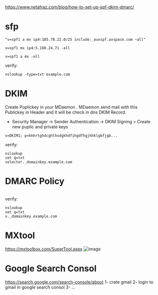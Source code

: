 https://www.netafraz.com/blog/how-to-set-up-spf-dkim-dmarc/

# sfp
```
"v=spf1 a mx ip4:185.78.22.0/25 include:_auxspf.axspace.com ~all"
```
```
v=spf1 mx ip4:5.160.24.71 -all
```
```
v=spf1 a mx -all
```
verify:
```
nslookup -type=txt example.com
```
# DKIM 
Create Puplickey in your MDaemon . MDaemon send mail with this Publickey in Header and it will be check in dns DKIM Record.
* Security Manager -> Sender Authentication -> DKIM Signing > Create new puplic and private keys
  
```
v=DKIM1; p=kkhrtghdcghlhsdgkhdfihgdfhgjkhklgbfjgb...
```
verify:
```
nslookup
set q=txt
selector._domainkey.example.com
```

# DMARC  Policy

```

```
verify:
```
nslookup
set q=txt
x._domainkey.example.com
```

#  MXtool
https://mxtoolbox.com/SuperTool.aspx
![image](https://github.com/user-attachments/assets/d2b55635-ceaa-40d6-ada7-e00ed24db92e)


# Google Search Consol
https://search.google.com/search-console/about
1- crate gmail
2- login to gmail in google search consol
3- ...
